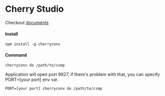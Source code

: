 # Cherry Studio

Checkout [documents](https://docs.cherrystudio.io)

#### Install
```shell
npm install -g cherryconv
```

#### Command
```shell
cherryconv do /path/to/csmp
```

Application will open port 9927, if there's problem with that, 
you can specify PORT=[your port] env var.

```shell
PORT=[your port] cherryconv do /path/to/csmp
```